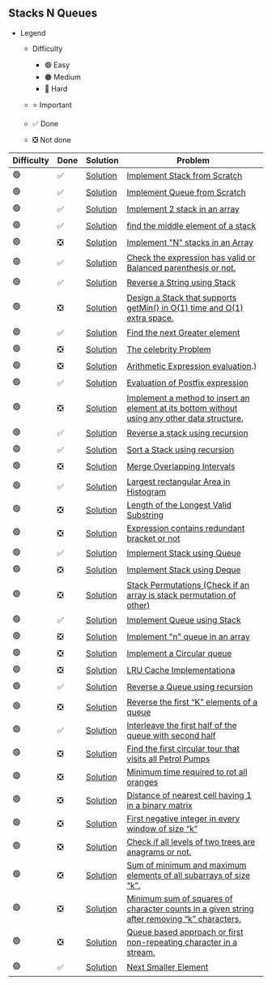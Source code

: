 ## Stacks N Queues

- Legend
    - Difficulty
        - :green_circle: Easy
        - :orange_circle: Medium
        - :red_circle: Hard

    - :star: Important
    - :white_check_mark: Done
    - :negative_squared_cross_mark: Not done


| Difficulty       | Done                          | Solution                                      | Problem                                                                                                                                                                                                                                                                                                            |
| -------------    | ------------------------------ |-----------------------------------------------| ------------------------------------------------------------------------------------------------------------------------------------------------------------------------------------------------------------------------------------------------------------------------------------------------------------------ |
| :green_circle:     | :white_check_mark:  | [Solution](implementStack.java)               | [Implement Stack from Scratch](https://www.tutorialspoint.com/javaexamples/data_stack.htm)
| :green_circle:     | :white_check_mark:  | [Solution](implementQueue.java)               | [Implement Queue from Scratch](https://www.geeksforgeeks.org/queue-set-1introduction-and-array-implementation/)
| :green_circle:     |:white_check_mark:  | [Solution](twoStacks.java)                    | [Implement 2 stack in an array](https://practice.geeksforgeeks.org/problems/implement-two-stacks-in-an-array/1)
| :green_circle:     | :white_check_mark:  | [Solution](OperationsOnMiddleOfStack.java)    | [find the middle element of a stack](https://www.geeksforgeeks.org/design-a-stack-with-find-middle-operation/)
| :green_circle:     | :negative_squared_cross_mark:  | [Solution](ReverseAnArray.java)               | [Implement "N" stacks in an Array](https://www.geeksforgeeks.org/efficiently-implement-k-stacks-single-array/)
| :green_circle:     | :white_check_mark: | [Solution](balancedparentheses.java)          | [Check the expression has valid or Balanced parenthesis or not.](https://practice.geeksforgeeks.org/problems/parenthesis-checker/0)
| :green_circle:     | :white_check_mark:  | [Solution](reverseStringUsingStack.java)      | [Reverse a String using Stack](https://practice.geeksforgeeks.org/problems/reverse-a-string-using-stack/1)
| :green_circle:     | :negative_squared_cross_mark:  | [Solution](ReverseAnArray.java)               | [Design a Stack that supports getMin() in O(1) time and O(1) extra space.](https://practice.geeksforgeeks.org/problems/special-stack/1)
| :green_circle:     |  :white_check_mark:  | [Solution](NextGreaterElement.java)               | [Find the next Greater element](https://practice.geeksforgeeks.org/problems/next-larger-element/0)
| :green_circle:     | :negative_squared_cross_mark:  | [Solution](ReverseAnArray.java)               | [The celebrity Problem](https://practice.geeksforgeeks.org/problems/the-celebrity-problem/1)
| :green_circle:     | :negative_squared_cross_mark:  | [Solution](ReverseAnArray.java)               | [Arithmetic Expression evaluation](https://www.geeksforgeeks.org/arithmetic-expression-evalution/#:~:text=The%20stack%20organization%20is%20very,i.e.%2C%20A%20%2B%20B).)
| :green_circle:     | :white_check_mark:  | [Solution](evaluationOfPostFixOperation.java) | [Evaluation of Postfix expression](https://practice.geeksforgeeks.org/problems/evaluation-of-postfix-expression/0)
| :green_circle:     | :negative_squared_cross_mark:  | [Solution](ReverseAnArray.java)               | [Implement a method to insert an element at its bottom without using any other data structure.](https://stackoverflow.com/questions/45130465/inserting-at-the-end-of-stack)
| :green_circle:     | :white_check_mark: | [Solution](ReverseStackUsingRecursion.java)   | [Reverse a stack using recursion](https://www.geeksforgeeks.org/reverse-a-stack-using-recursion/)
| :green_circle:     | :white_check_mark:  | [Solution](SortStack.java)                    | [Sort a Stack using recursion](https://practice.geeksforgeeks.org/problems/sort-a-stack/1)
| :green_circle:     | :negative_squared_cross_mark:  | [Solution](ReverseAnArray.java)               | [Merge Overlapping Intervals](https://practice.geeksforgeeks.org/problems/overlapping-intervals/0)
| :green_circle:     |  :white_check_mark:  | [Solution](MaxAreaOfAHistogram.java)               | [Largest rectangular Area in Histogram](https://practice.geeksforgeeks.org/problems/maximum-rectangular-area-in-a-histogram/0)
| :green_circle:     | :negative_squared_cross_mark:  | [Solution](ReverseAnArray.java)               | [Length of the Longest Valid Substring](https://practice.geeksforgeeks.org/problems/valid-substring0624/1)
| :green_circle:     | :negative_squared_cross_mark:  | [Solution](ReverseAnArray.java)               | [Expression contains redundant bracket or not](https://www.geeksforgeeks.org/expression-contains-redundant-bracket-not/)
| :green_circle:     | :white_check_mark:  | [Solution](StacksUsingTwoQueues.java)         | [Implement Stack using Queue](https://practice.geeksforgeeks.org/problems/stack-using-two-queues/1)
| :green_circle:     | :negative_squared_cross_mark:  | [Solution](ReverseAnArray.java)               | [Implement Stack using Deque](https://www.geeksforgeeks.org/implement-stack-queue-using-deque/)
| :green_circle:     | :negative_squared_cross_mark:  | [Solution](ReverseAnArray.java)               | [Stack Permutations (Check if an array is stack permutation of other)](https://www.geeksforgeeks.org/stack-permutations-check-if-an-array-is-stack-permutation-of-other/)
| :green_circle:     | :white_check_mark: | [Solution](QueueUSingTwoStacks.java)          | [Implement Queue using Stack](https://practice.geeksforgeeks.org/problems/queue-using-two-stacks/1)
| :green_circle:     | :negative_squared_cross_mark:  | [Solution](ReverseAnArray.java)               | [Implement "n" queue in an array](https://www.geeksforgeeks.org/efficiently-implement-k-queues-single-array/)
| :green_circle:     | :negative_squared_cross_mark:  | [Solution](ReverseAnArray.java)               | [Implement a Circular queue](https://www.geeksforgeeks.org/circular-queue-set-1-introduction-array-implementation/)
| :green_circle:     | :negative_squared_cross_mark:  | [Solution](ReverseAnArray.java)               | [LRU Cache Implementationa](https://practice.geeksforgeeks.org/problems/lru-cache/1)
| :green_circle:     | :white_check_mark:  | [Solution](ReverseQueueWithRecursion.java)               | [Reverse a Queue using recursion](https://practice.geeksforgeeks.org/problems/queue-reversal/1)
| :green_circle:     | :negative_squared_cross_mark:  | [Solution](ReverseAnArray.java)               | [Reverse the first “K” elements of a queue](https://practice.geeksforgeeks.org/problems/reverse-first-k-elements-of-queue/1)
| :green_circle:     | :white_check_mark: | [Solution](InterleaveFirstHalfAndSecondHalf.java)               | [Interleave the first half of the queue with second half](https://www.geeksforgeeks.org/interleave-first-half-queue-second-half/)
| :green_circle:     | :negative_squared_cross_mark:  | [Solution](ReverseAnArray.java)               | [Find the first circular tour that visits all Petrol Pumps](https://practice.geeksforgeeks.org/problems/circular-tour/1)
| :green_circle:     | :negative_squared_cross_mark:  | [Solution](ReverseAnArray.java)               | [Minimum time required to rot all oranges](https://practice.geeksforgeeks.org/problems/rotten-oranges/0)
| :green_circle:     | :negative_squared_cross_mark:  | [Solution](ReverseAnArray.java)               | [Distance of nearest cell having 1 in a binary matrix](https://practice.geeksforgeeks.org/problems/distance-of-nearest-cell-having-1/0)
| :green_circle:     | :negative_squared_cross_mark:  | [Solution](ReverseAnArray.java)               | [First negative integer in every window of size “k”](https://practice.geeksforgeeks.org/problems/first-negative-integer-in-every-window-of-size-k/0)
| :green_circle:     | :negative_squared_cross_mark:  | [Solution](ReverseAnArray.java)               | [Check if all levels of two trees are anagrams or not.](https://www.geeksforgeeks.org/check-if-all-levels-of-two-trees-are-anagrams-or-not/)
| :green_circle:     | :negative_squared_cross_mark:  | [Solution](ReverseAnArray.java)               | [Sum of minimum and maximum elements of all subarrays of size “k”.](https://www.geeksforgeeks.org/sum-minimum-maximum-elements-subarrays-size-k/)
| :green_circle:     | :negative_squared_cross_mark:  | [Solution](ReverseAnArray.java)               | [Minimum sum of squares of character counts in a given string after removing “k” characters.](https://practice.geeksforgeeks.org/problems/game-with-string/0)
| :green_circle:     | :negative_squared_cross_mark:  | [Solution](ReverseAnArray.java)               | [Queue based approach or first non-repeating character in a stream.](https://practice.geeksforgeeks.org/problems/first-non-repeating-character-in-a-stream/0)
| :green_circle:     | :white_check_mark: | [Solution](NextSmallerElement.java)               | [Next Smaller Element](https://www.geeksforgeeks.org/next-smaller-element/)                                                                                                                                                                                                                                        
   
